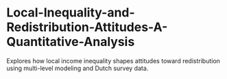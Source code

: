 # Local-Inequality-and-Redistribution-Attitudes-A-Quantitative-Analysis
Explores how local income inequality shapes attitudes toward redistribution using multi-level modeling and Dutch survey data.
